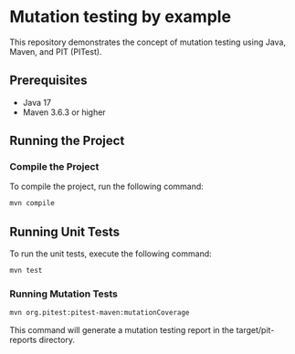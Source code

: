 # Mutation testing by example

This repository demonstrates the concept of mutation testing using Java, Maven, and PIT (PITest).

## Prerequisites

- Java 17
- Maven 3.6.3 or higher

## Running the Project

### Compile the Project

To compile the project, run the following command:

```sh
mvn compile
```
## Running Unit Tests

To run the unit tests, execute the following command:

```sh
mvn test
```

### Running Mutation Tests

```sh
mvn org.pitest:pitest-maven:mutationCoverage
```

This command will generate a mutation testing report in the target/pit-reports directory.
